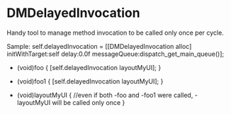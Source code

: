 # DMDelayedInvocation
Handy tool to manage method invocation to be called only once per cycle.

Sample:
self.delayedInvocation = [[DMDelayedInvocation alloc] initWithTarget:self delay:0.0f messageQueue:dispatch_get_main_queue()];

- (void)foo
{
    [self.delayedInvocation layoutMyUI];
}

- (void)foo1
{
    [self.delayedInvocation layoutMyUI];
}

- (void)layoutMyUI
{
    //even if both -foo and -foo1 were called, -layoutMyUI will be called only once
}
